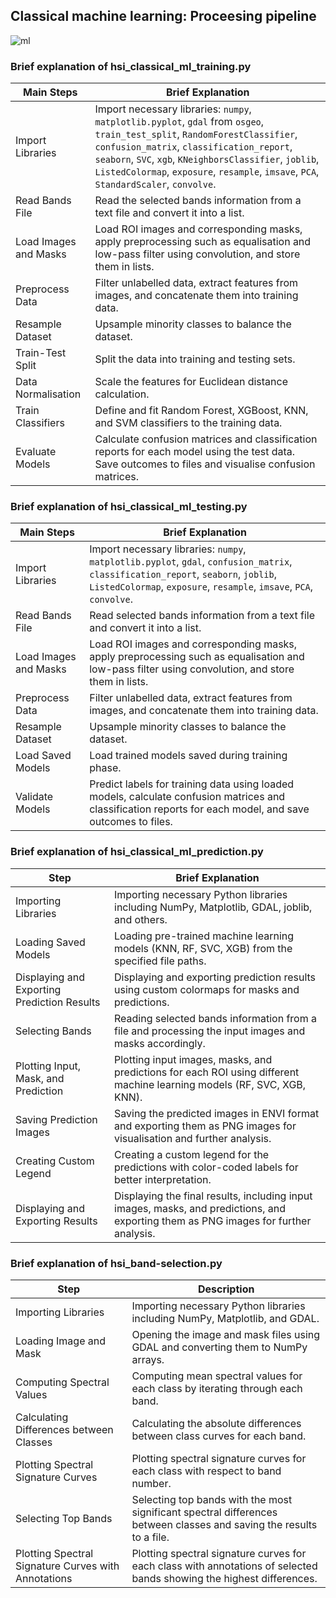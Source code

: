 ## Classical machine learning: Proceesing pipeline
![ml](https://github.com/Narmilan-A/Remote-Weed-detection/assets/140802455/bfe17d4c-94d6-47bb-bb3e-16e1fca6f3bb)

### Brief explanation of hsi_classical_ml_training.py
| Main Steps                | Brief Explanation                                                                                                                                                                      |
|---------------------------|----------------------------------------------------------------------------------------------------------------------------------------------------------------------------------------|
| Import Libraries          | Import necessary libraries: `numpy`, `matplotlib.pyplot`, `gdal` from `osgeo`, `train_test_split`, `RandomForestClassifier`, `confusion_matrix`, `classification_report`, `seaborn`, `SVC`, `xgb`, `KNeighborsClassifier`, `joblib`, `ListedColormap`, `exposure`, `resample`, `imsave`, `PCA`, `StandardScaler`, `convolve`. |
| Read Bands File           | Read the selected bands information from a text file and convert it into a list.                                                                                                       |
| Load Images and Masks     | Load ROI images and corresponding masks, apply preprocessing such as equalisation and low-pass filter using convolution, and store them in lists.                                    |
| Preprocess Data           | Filter unlabelled data, extract features from images, and concatenate them into training data.                                                                                         |
| Resample Dataset          | Upsample minority classes to balance the dataset.                                                                                                                                      |
| Train-Test Split          | Split the data into training and testing sets.                                                                                                                                          |
| Data Normalisation        | Scale the features for Euclidean distance calculation.                                                                                                                                  |
| Train Classifiers         | Define and fit Random Forest, XGBoost, KNN, and SVM classifiers to the training data.                                                                                                  |
| Evaluate Models           | Calculate confusion matrices and classification reports for each model using the test data. Save outcomes to files and visualise confusion matrices.                                   |

### Brief explanation of hsi_classical_ml_testing.py
| Main Steps              | Brief Explanation                                                                                                                                                                  |
|-------------------------|------------------------------------------------------------------------------------------------------------------------------------------------------------------------------------|
| Import Libraries        | Import necessary libraries: `numpy`, `matplotlib.pyplot`, `gdal`, `confusion_matrix`, `classification_report`, `seaborn`, `joblib`, `ListedColormap`, `exposure`, `resample`, `imsave`, `PCA`, `convolve`.                           |
| Read Bands File         | Read selected bands information from a text file and convert it into a list.                                                                                                       |
| Load Images and Masks   | Load ROI images and corresponding masks, apply preprocessing such as equalisation and low-pass filter using convolution, and store them in lists.                              |
| Preprocess Data         | Filter unlabelled data, extract features from images, and concatenate them into training data.                                                                                     |
| Resample Dataset        | Upsample minority classes to balance the dataset.                                                                                                                                  |
| Load Saved Models       | Load trained models saved during training phase.                                                                                                                                   |
| Validate Models         | Predict labels for training data using loaded models, calculate confusion matrices and classification reports for each model, and save outcomes to files.                         |

### Brief explanation of hsi_classical_ml_prediction.py
| Step                                      | Brief Explanation                                                                                                                          |
|-------------------------------------------|--------------------------------------------------------------------------------------------------------------------------------------|
| Importing Libraries                      | Importing necessary Python libraries including NumPy, Matplotlib, GDAL, joblib, and others.                                        |
| Loading Saved Models                     | Loading pre-trained machine learning models (KNN, RF, SVC, XGB) from the specified file paths.                                      |
| Displaying and Exporting Prediction Results | Displaying and exporting prediction results using custom colormaps for masks and predictions.                                       |
| Selecting Bands                          | Reading selected bands information from a file and processing the input images and masks accordingly.                               |
| Plotting Input, Mask, and Prediction    | Plotting input images, masks, and predictions for each ROI using different machine learning models (RF, SVC, XGB, KNN).             |
| Saving Prediction Images                 | Saving the predicted images in ENVI format and exporting them as PNG images for visualisation and further analysis.                  |
| Creating Custom Legend                   | Creating a custom legend for the predictions with color-coded labels for better interpretation.                                    |
| Displaying and Exporting Results         | Displaying the final results, including input images, masks, and predictions, and exporting them as PNG images for further analysis. |

### Brief explanation of hsi_band-selection.py
| Step                                      | Description                                                                                                                          |
|-------------------------------------------|--------------------------------------------------------------------------------------------------------------------------------------|
| Importing Libraries                      | Importing necessary Python libraries including NumPy, Matplotlib, and GDAL.                                                          |
| Loading Image and Mask                   | Opening the image and mask files using GDAL and converting them to NumPy arrays.                                                     |
| Computing Spectral Values                | Computing mean spectral values for each class by iterating through each band.                                                        |
| Calculating Differences between Classes  | Calculating the absolute differences between class curves for each band.                                                             |
| Plotting Spectral Signature Curves      | Plotting spectral signature curves for each class with respect to band number.                                                       |
| Selecting Top Bands                      | Selecting top bands with the most significant spectral differences between classes and saving the results to a file.                  |
| Plotting Spectral Signature Curves with Annotations | Plotting spectral signature curves for each class with annotations of selected bands showing the highest differences.             |
